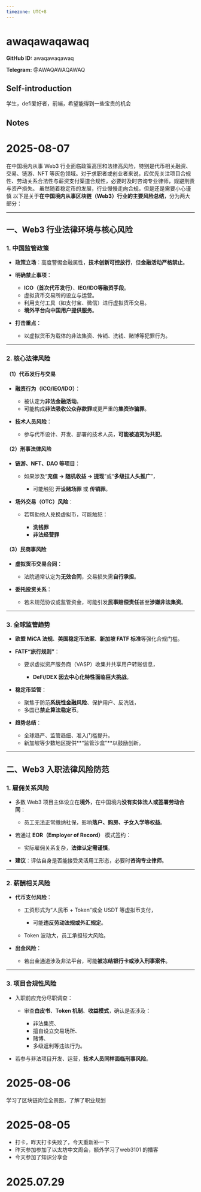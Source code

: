 ```yaml
---
timezone: UTC+8
---
```


# awaqawaqawaq

**GitHub ID:** awaqawaqawaq

**Telegram:** @AWAQAWAQAWAQ

## Self-introduction

学生，defi爱好者，前端，希望能得到一些宝贵的机会

## Notes

<!-- Content_START -->
# 2025-08-07

在中国境内从事 Web3 行业面临政策高压和法律高风险，特别是代币相关融资、交易、链游、NFT 等灰色领域。对于求职者或创业者来说，应优先关注项目合规性、劳动关系合法性与薪资支付渠道合规性，必要时及时咨询专业律师，规避刑责与资产损失。
虽然随着稳定币的发展，行业慢慢走向合规，但是还是需要小心谨慎
以下是关于**在中国境内从事区块链（Web3）行业的主要风险总结**，分为两大部分：

---

## 一、Web3 行业法律环境与核心风险

### 1. 中国监管政策

* **政策立场**：高度警惕金融属性，**技术创新可控放行**，但**金融活动严格禁止**。
* **明确禁止事项**：

  * **ICO（首次代币发行）**、**IEO/IDO等融资手段**。
  * 虚拟货币交易所的设立与运营。
  * 利用支付工具（如支付宝、微信）进行虚拟货币交易。
  * **境外平台向中国用户提供服务**。
* **打击重点**：

  * 以虚拟货币为载体的非法集资、传销、洗钱、赌博等犯罪行为。

---

### 2. 核心法律风险

#### （1）代币发行与交易

* **融资行为（ICO/IEO/IDO）**：

  * 被认定为**非法金融活动**。
  * 可能构成**非法吸收公众存款罪**或更严重的**集资诈骗罪**。
* **技术人员风险**：

  * 参与代币设计、开发、部署的技术人员，**可能被追究为共犯**。

#### （2）刑事法律风险

* **链游、NFT、DAO 等项目**：

  * 如果涉及“**充值 → 随机收益 → 提现**”或“**多级拉人头推广**”，

    * 可能触犯 **开设赌场罪** 或 **传销罪**。
* **场外交易（OTC）风险**：

  * 若帮助他人兑换虚拟币，可能触犯：

    * **洗钱罪**
    * **非法经营罪**

#### （3）民商事风险

* **虚拟货币交易合同**：

  * 法院通常认定为**无效合同**，交易损失需**自行承担**。
* **委托投资关系**：

  * 若未规范协议或监管资金，可能引发**民事赔偿责任**甚至**涉嫌非法集资**。

---

### 3. 全球监管趋势

* **欧盟 MiCA 法规**、**美国稳定币法案**、**新加坡 FATF 标准**等强化合规门槛。
* **FATF“旅行规则”**：

  * 要求虚拟资产服务商（VASP）收集并共享用户转账信息，

    * **DeFi/DEX 因去中心化特性面临巨大挑战**。
* **稳定币监管**：

  * 聚焦于防范**系统性金融风险**、保护用户、反洗钱，
  * 多国已**禁止算法稳定币**。
* **趋势总结**：

  * 全球趋严、监管趋细、准入门槛提升。
  * 新加坡等少数地区提供\*\*“监管沙盒”\*\*以鼓励创新。

---

## 二、Web3 入职法律风险防范

### 1. 雇佣关系风险

* 多数 Web3 项目主体设立在**境外**，在中国境内**没有实体法人或签署劳动合同**：

  * 员工无法正常缴纳社保，影响**落户、购房、子女入学等权益**。
* 若通过 **EOR（Employer of Record）** 模式签约：

  * 实际雇佣关系复杂，**法律认定需谨慎**。
* **建议**：评估自身是否能接受灵活用工形态，必要时**咨询专业律师**。

---

### 2. 薪酬相关风险

* **代币支付风险**：

  * 工资形式为“人民币 + Token”或全 USDT 等虚拟币支付，

    * 可能**违反劳动法规或外汇规定**。
  * Token 波动大，员工承担较大风险。
* **出金风险**：

  * 若出金通道涉及非法平台，可能**被冻结银行卡或涉入刑事案件**。

---

### 3. 项目合规性风险

* 入职前应充分尽职调查：

  * 审查**白皮书**、**Token 机制**、**收益模式**，确认是否涉及：

    * 非法集资、
    * 擅自设立交易场所、
    * 赌博、
    * 多级返利等违法行为。
* 若参与非法项目开发、运营，**技术人员同样面临刑事风险**。

# 2025-08-06

学习了区块链岗位全景图，了解了职业规划

# 2025-08-05

- 打卡，昨天打卡失败了，今天重新补一下
- 昨天参加参加了以太坊中文周会，额外学习了web3101 的播客
- 今天参加了知识分享会


# 2025.07.29


<!-- Content_END -->
